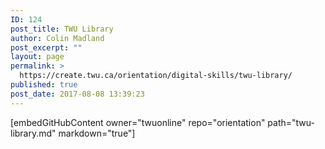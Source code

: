 ```yaml
---
ID: 124
post_title: TWU Library
author: Colin Madland
post_excerpt: ""
layout: page
permalink: >
  https://create.twu.ca/orientation/digital-skills/twu-library/
published: true
post_date: 2017-08-08 13:39:23
---
```

[embedGitHubContent owner="twuonline" repo="orientation" path="twu-library.md" markdown="true"]